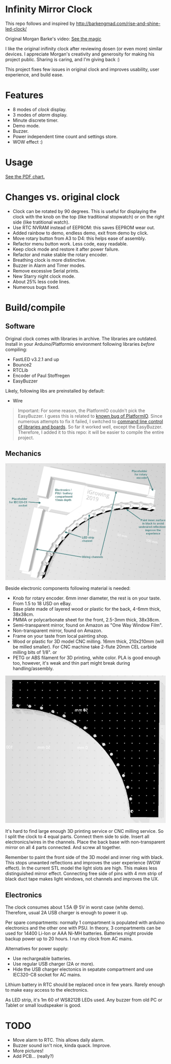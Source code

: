 # Infinity Mirror Clock

This repo follows and inspired by http://barkengmad.com/rise-and-shine-led-clock/

Original Morgan Barke's video:
[See the magic](https://youtu.be/YErWfe0aTiQ "Yoohoo!")

I like the original inifinity clock after reviewing dosen (or even more) similar devices. I appreciate Morgan's creativity and generosity for making his project public. Sharing is caring, and I'm giving back :)

This project fixes few issues in original clock and improves usability, user experience, and build ease.

# Features
- 8 modes of _clock_ display.
- 3 modes of _alarm_ display.
- Minute discrete timer.
- Demo mode.
- Buzzer.
- Power independent time count and settings store.
- WOW effect :)

# Usage
[See the PDF chart.](Infinity%20mirror%20clock%20user%20guide.pdf)

# Changes vs. original clock
- Clock can be rotated by 90 degrees. This is useful for displaying the clock with the knob on the top (like traditional stopwatch) or on the right side (like tratitional watch).
- Use RTC NVRAM instead of EEPROM: this saves EEPROM wear out.
- Added rainbow to demo, endless demo, exit from demo by click.
- Move rotary button from A3 to D4: this helps ease of assembly.
- Refactor menu button work. Less code, easy readable.
- Keep clock mode and restore it after power failure.
- Refactor and make stable the rotary encoder.
- Breathing clock is more distinctive.
- Buzzer in Alarm and Timer modes.
- Remove excessive Serial prints.
- New Starry night clock mode.
- About 25% less code lines.
- Numerous bugs fixed.

# Build/compile
## Software
Original clock comes with libraries in archive. The libraries are outdated. Install in your Arduino/Platformio environment following libraries _before_ compiling:
- FastLED v3.2.1 and up
- Bounce2
- RTCLib
- Encoder of Paul Stoffregen
- EasyBuzzer

Likely, following libs are preinstalled by default:
- Wire

> Important: For some reason, the PlatformIO couldn't pick the EasyBuzzer. I guess this is related to [known bug of PlatformIO](https://community.platformio.org/t/platformio-home-page-cant-open/2768). Since numerous attempts to fix it failed, I switched to [command line control of libraries and boards](https://docs.platformio.org/en/latest/userguide/lib/index.html). So far it worked well, except the EasyBuzzer. Therefore, I added it to this repo: it will be easier to compile the entire project.

## Mechanics
![Back side of 3D model](stl_back.jpg)

Beside electronic components following material is needed:
- Knob for rotary encoder. 6mm inner diameter, the rest is on your taste. From 1.5 to 18 USD on eBay.
- Base plate made of layered wood or plastic for the back, 4-6mm thick, 38x38cm.
- PMMA or polycarbonate sheet for the front, 2.5-3mm thick, 38x38cm.
- Semi-transparent mirror, found on Amazon as "One Way Window Film". 
- Non-transparent mirror, found on Amazon.
- Frame on your taste from local painting shop.
- Wood or plastic for 3D model CNC milling. 16mm thick, 210x210mm (will be milled smaller). For CNC machine take 2-flute 20mm CEL carbide milling bits of 1/8".
or
- PETG or ABS filament for 3D printing, white color. PLA is good enough too, however, it's weak and thin part might break during handling/assembly.

![Front side of 3D model](stl_front.jpg)

It's hard to find large enough 3D printing service or CNC milling service. So I split the clock to 4 equal parts. Connect them side to side. Insert all electronics/wires in the channels. Place the back base with non-transparent mirror on all 4 parts connected. And screw all together.

Remember to paint the front side of the 3D model and inner ring with black. This stops unwanted reflections and improves the user experience (WOW effect). In the current STL model the light slots are high. This makes less distinguished mirror effect. Connecting free side of pins with 4 mm strip of black duct tape makes light windows, not channels and improves the UX.

## Electronics
The clock consumes about 1.5A @ 5V in worst case (white demo). Therefore, usual 2A USB charger is enough to power it up.

Per spare compartments: normally 1 compartment is populated with arduino electronics and the other one with PSU. In theory, 3 compartments can be used for 14400 Li-Ion or AAA Ni-MH batteries. Batteries might provide backup power up to 20 hours. I run my clock from AC mains.

Alternatives for power supply:
- Use rechargeable batteries.
- Use regular USB charger (2A or more).
- Hide the USB charger electonics in sepatate compartment and use IEC320-C8 socket for AC mains.

Lithium battery in RTC should be replaced once in few years. Rarely enough to make easy access to the electronics.

As LED strip, it's 1m 60 of WS8212B LEDs used. Any buzzer from old PC or Tablet or small loudspeaker is good.

# TODO
- Move alarm to RTC. This allows daily alarm.
- Buzzer sound isn't nice, kinda quack. Improve.
- More pictures!
- Add PCB... (really?)

